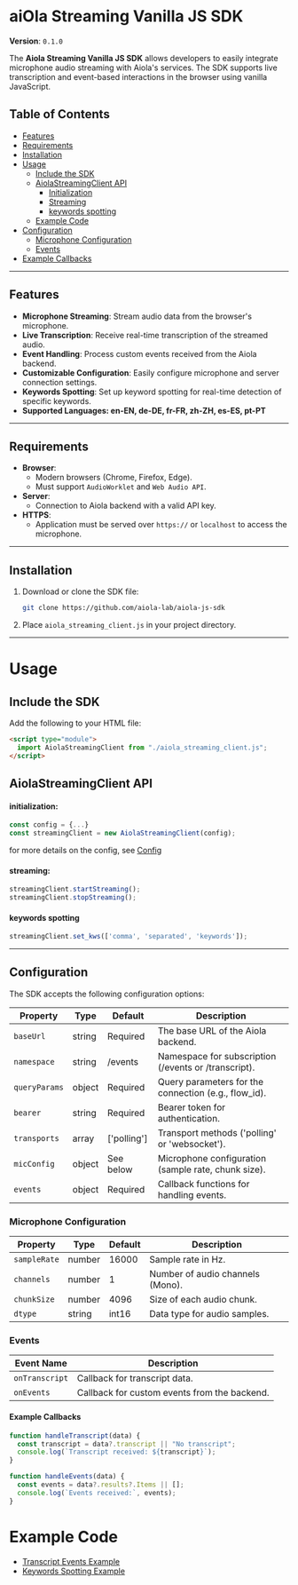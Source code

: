 # aiOla Streaming Vanilla JS SDK

**Version**: `0.1.0`

The **Aiola Streaming Vanilla JS SDK** allows developers to easily integrate microphone audio streaming with Aiola's services. The SDK supports live transcription and event-based interactions in the browser using vanilla JavaScript.

## Table of Contents

- [Features](#features)
- [Requirements](#requirements)
- [Installation](#installation)
- [Usage](#usage)
  - [Include the SDK](#include-the-sdk)
  - [AiolaStreamingClient API](#aiolastreamingclient-api)
    - [Initialization](#initialization)
    - [Streaming](#streaming)
    - [keywords spotting](#keywords-spotting)
  - [Example Code](#example-code)
- [Configuration](#configuration)
  - [Microphone Configuration](#microphone-configuration)
  - [Events](#events)
- [Example Callbacks](#example-callbacks)

---

## Features

- **Microphone Streaming**: Stream audio data from the browser's microphone.
- **Live Transcription**: Receive real-time transcription of the streamed audio.
- **Event Handling**: Process custom events received from the Aiola backend.
- **Customizable Configuration**: Easily configure microphone and server connection settings.
- **Keywords Spotting**: Set up keyword spotting for real-time detection of specific keywords.
- **Supported Languages: en-EN, de-DE, fr-FR, zh-ZH, es-ES, pt-PT**


---

## Requirements

- **Browser**:
  - Modern browsers (Chrome, Firefox, Edge).
  - Must support `AudioWorklet` and `Web Audio API`.
- **Server**:
  - Connection to Aiola backend with a valid API key.
- **HTTPS**:
  - Application must be served over `https://` or `localhost` to access the microphone.

---

## Installation

1. Download or clone the SDK file:
   ```bash
   git clone https://github.com/aiola-lab/aiola-js-sdk
   ```
2. Place `aiola_streaming_client.js` in your project directory.

---

# Usage

## Include the SDK

Add the following to your HTML file:

```html
<script type="module">
  import AiolaStreamingClient from "./aiola_streaming_client.js";
</script>
```

## AiolaStreamingClient API

#### initialization:

```javascript
const config = {...} 
const streamingClient = new AiolaStreamingClient(config);
```
for more details on the config, see [Config](#configuration)
#### streaming:

```javascript
streamingClient.startStreaming();
streamingClient.stopStreaming();
```

#### keywords spotting
```javascript
streamingClient.set_kws(['comma', 'separated', 'keywords']);
```




---

## Configuration

The SDK accepts the following configuration options:

| Property      | Type   | Default     | Description                                          |
| ------------- | ------ | ----------- | ---------------------------------------------------- |
| `baseUrl`     | string | Required    | The base URL of the Aiola backend.                   |
| `namespace`   | string | /events     | Namespace for subscription (/events or /transcript). |
| `queryParams` | object | Required    | Query parameters for the connection (e.g., flow_id). |
| `bearer`      | string | Required    | Bearer token for authentication.                     |
| `transports`  | array  | ['polling'] | Transport methods ('polling' or 'websocket').        |
| `micConfig`   | object | See below   | Microphone configuration (sample rate, chunk size).  |
| `events`      | object | Required    | Callback functions for handling events.              |

### Microphone Configuration

| Property     | Type   | Default | Description                      |
| ------------ | ------ | ------- | -------------------------------- |
| `sampleRate` | number | 16000   | Sample rate in Hz.               |
| `channels`   | number | 1       | Number of audio channels (Mono). |
| `chunkSize`  | number | 4096    | Size of each audio chunk.        |
| `dtype`      | string | int16   | Data type for audio samples.     |

### Events

| Event Name     | Description                                  |
| -------------- | -------------------------------------------- |
| `onTranscript` | Callback for transcript data.                |
| `onEvents`     | Callback for custom events from the backend. |

#### Example Callbacks

```javascript
function handleTranscript(data) {
  const transcript = data?.transcript || "No transcript";
  console.log(`Transcript received: ${transcript}`);
}

function handleEvents(data) {
  const events = data?.results?.Items || [];
  console.log(`Events received:`, events);
}
```


# Example Code

- [Transcript Events Example](./examples/1_transcript_events_example/README.md)
- [Keywords Spotting Example](./examples/2_keywords_spotting_example/README.md)
